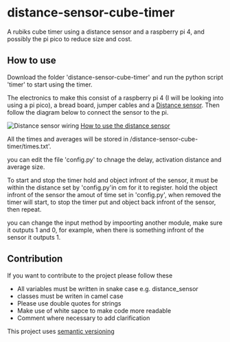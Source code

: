 # distance-sensor-cube-timer

A rubiks cube timer using a distance sensor and a raspberry pi 4, and possibly the pi pico to reduce size and cost.

## How to use

Download the folder 'distance-sensor-cube-timer' and run the python script 'timer' to start using the timer.

The electronics to make this consist of a raspberry pi 4 (I will be looking into using a pi pico), a bread board, jumper cables and a 
[Distance sensor](https://thepihut.com/products/ultrasonic-distance-sensor-hcsr04?variant=1054704288&currency=GBP&utm_medium=product_sync&utm_source=google&utm_content).
Then follow the diagram below to connect the sensor to the pi.

![Distance sensor wiring](https://tutorials-raspberrypi.de/wp-content/uploads/2014/05/ultraschall_Steckplatine.png)
[How to use the distance sensor](https://tutorials-raspberrypi.com/raspberry-pi-ultrasonic-sensor-hc-sr04/)

All the times and averages will be stored in /distance-sensor-cube-timer/times.txt'.

you can edit the file 'config.py' to chnage the delay, activation distance and average size.

To start and stop the timer hold and object infront of the sensor, it must be within the distance set by 'config.py'in cm for it to register. hold the object
infront of the sensor the amout of time set in 'config.py', when removed the timer will start, to stop the timer put and object back infront of the sensor, then repeat.

you can change the input method by impoorting another module, make sure it outputs 1 and 0, for example, when there is something infront of the sensor it outputs 1.

## Contribution

If you want to contribute to the project please follow these

* All variables must be written in snake case e.g. distance_sensor
* classes must be writen in camel case
* Please use double quotes for strings
* Make use of white sapce to make code more readable
* Comment where necessary to add clarification

This project uses [semantic versioning](https://semver.org/)

